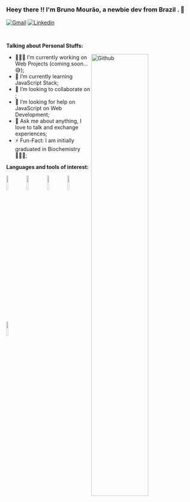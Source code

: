 ### Heey there !! I'm Bruno Mourão, a newbie dev from Brazil . 👾

[![Gmail](https://img.shields.io/badge/-Gmail-c14438?style=flat&logo=Gmail&logoColor=white)](mailto:brunorpmx@gmail.com)
[![Linkedin](https://img.shields.io/badge/-LinkedIn-blue?style=flat&logo=Linkedin&logoColor=white)](https://www.linkedin.com/in/bruno-mourao-dev/)

&nbsp;

**Talking about Personal Stuffs:**

<img width="55%" align="right" alt="Github" src="https://media.giphy.com/media/Q7SKqn3G97xpmfSOvG/giphy.gif" />

- 👨🏽‍💻 I’m currently working on Web Projects (coming soon...😅);
- 🌱 I’m currently learning JavaScript Stack; 
- 👯 I’m looking to collaborate on ;
- 🤔 I’m looking for help on JavaScript on Web Development;
- 💬 Ask me about anything, I love to talk and exchange experiences;
- ⚡️ Fun-Fact: I am initially graduated in Biochemistry 🧑🏽‍🔬;

**Languages and tools of interest:**

 <code><img width="10%" src="https://www.vectorlogo.zone/logos/javascript/javascript-ar21.svg"></code>
 <code><img width="10%" src="https://www.vectorlogo.zone/logos/nodejs/nodejs-ar21.svg"></code>
 <code><img width="10%" src="https://www.vectorlogo.zone/logos/w3_html5/w3_html5-ar21.svg"></code>
 <code><img width="10%" src="https://www.vectorlogo.zone/logos/netlifyapp_watercss/netlifyapp_watercss-ar21.svg"></code>
 <code><img width="10%" src="https://www.vectorlogo.zone/logos/reactjs/reactjs-ar21.svg"></code>


